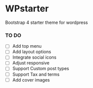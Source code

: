 # WPstarter
Bootstrap 4 starter theme for wordpress


### TO DO
- [ ] Add top menu
- [ ] Add layout options
- [ ] Integrate social icons
- [ ] Adjust responsive
- [ ] Support Custom post types
- [ ] Support Tax and terms
- [ ] Add cover images
